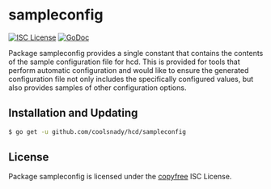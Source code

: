 sampleconfig
============

[![ISC License](http://img.shields.io/badge/license-ISC-blue.svg)](http://copyfree.org)
[![GoDoc](https://img.shields.io/badge/godoc-reference-blue.svg)](http://godoc.org/github.com/coolsnady/hcd/sampleconfig)

Package sampleconfig provides a single constant that contains the contents of
the sample configuration file for hcd.  This is provided for tools that perform
automatic configuration and would like to ensure the generated configuration
file not only includes the specifically configured values, but also provides
samples of other configuration options.

## Installation and Updating

```bash
$ go get -u github.com/coolsnady/hcd/sampleconfig
```

## License

Package sampleconfig is licensed under the [copyfree](http://copyfree.org) ISC
License.
